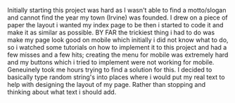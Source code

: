 Initially starting this project was hard as I wasn't able to find a motto/slogan and cannot find the year my town (Irvine) was founded.
I drew on a piece of paper the layout i wanted my index page to be then i started to code it and make it as similar as possible.
BY FAR the trickiest thing i had to do was make my page look good on mobile which initially i did not know what to do, so i watched some tutorials on how to implement it to this project and had a few misses and a few hits; creating the menu for mobile was extremely hard and my buttons which i tried to implement were not working for mobile. Geneuinely took me hours trying to find a solution for this.
I decided to basically type random string's into places where i would put my real text to help with designing the layout of my page. Rather than stopping and thinking about what text i should add.

